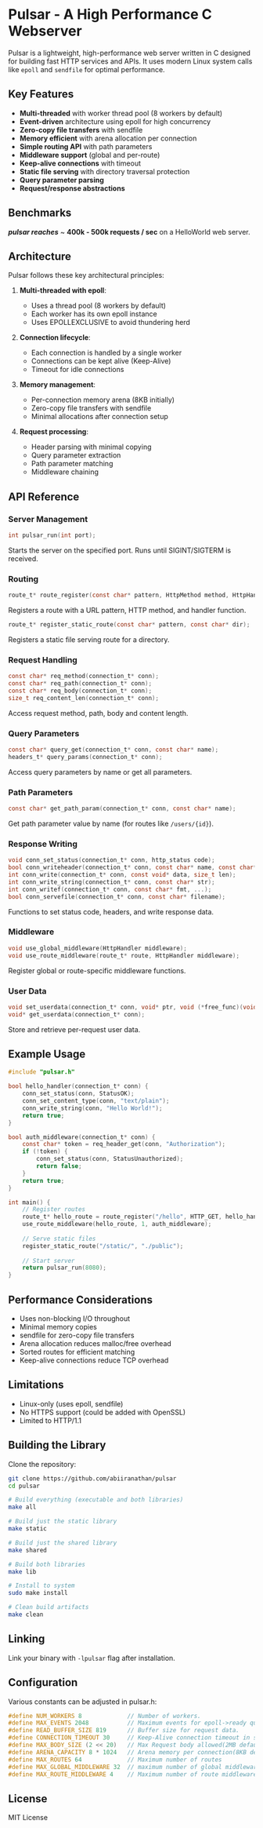 # Pulsar - A High Performance C Webserver

Pulsar is a lightweight, high-performance web server written in C designed for building fast HTTP services and APIs. It uses modern Linux system calls like `epoll` and `sendfile` for optimal performance.

## Key Features

- **Multi-threaded** with worker thread pool (8 workers by default)
- **Event-driven** architecture using epoll for high concurrency
- **Zero-copy file transfers** with sendfile
- **Memory efficient** with arena allocation per connection
- **Simple routing API** with path parameters
- **Middleware support** (global and per-route)
- **Keep-alive connections** with timeout
- **Static file serving** with directory traversal protection
- **Query parameter parsing**
- **Request/response abstractions**

## Benchmarks
***pulsar reaches*** ~ **400k - 500k requests / sec** on a HelloWorld web server.

## Architecture

Pulsar follows these key architectural principles:

1. **Multi-threaded with epoll**: 
   - Uses a thread pool (8 workers by default)
   - Each worker has its own epoll instance
   - Uses EPOLLEXCLUSIVE to avoid thundering herd

2. **Connection lifecycle**:
   - Each connection is handled by a single worker
   - Connections can be kept alive (Keep-Alive)
   - Timeout for idle connections

3. **Memory management**:
   - Per-connection memory arena (8KB initially)
   - Zero-copy file transfers with sendfile
   - Minimal allocations after connection setup

4. **Request processing**:
   - Header parsing with minimal copying
   - Query parameter extraction
   - Path parameter matching
   - Middleware chaining

## API Reference

### Server Management

```c
int pulsar_run(int port);
```
Starts the server on the specified port. Runs until SIGINT/SIGTERM is received.

### Routing

```c
route_t* route_register(const char* pattern, HttpMethod method, HttpHandler handler);
```
Registers a route with a URL pattern, HTTP method, and handler function.

```c
route_t* register_static_route(const char* pattern, const char* dir);
```
Registers a static file serving route for a directory.

### Request Handling

```c
const char* req_method(connection_t* conn);
const char* req_path(connection_t* conn); 
const char* req_body(connection_t* conn);
size_t req_content_len(connection_t* conn);
```
Access request method, path, body and content length.

### Query Parameters

```c 
const char* query_get(connection_t* conn, const char* name);
headers_t* query_params(connection_t* conn);
```
Access query parameters by name or get all parameters.

### Path Parameters

```c
const char* get_path_param(connection_t* conn, const char* name);
```
Get path parameter value by name (for routes like `/users/{id}`).

### Response Writing

```c
void conn_set_status(connection_t* conn, http_status code);
bool conn_writeheader(connection_t* conn, const char* name, const char* value);
int conn_write(connection_t* conn, const void* data, size_t len);
int conn_write_string(connection_t* conn, const char* str);
int conn_writef(connection_t* conn, const char* fmt, ...);
bool conn_servefile(connection_t* conn, const char* filename);
```
Functions to set status code, headers, and write response data.

### Middleware

```c
void use_global_middleware(HttpHandler middleware);
void use_route_middleware(route_t* route, HttpHandler middleware);
```

Register global or route-specific middleware functions.

### User Data

```c
void set_userdata(connection_t* conn, void* ptr, void (*free_func)(void* ptr));
void* get_userdata(connection_t* conn);
```
Store and retrieve per-request user data.

## Example Usage

```c
#include "pulsar.h"

bool hello_handler(connection_t* conn) {
    conn_set_status(conn, StatusOK);
    conn_set_content_type(conn, "text/plain");
    conn_write_string(conn, "Hello World!");
    return true;
}

bool auth_middleware(connection_t* conn) {
    const char* token = req_header_get(conn, "Authorization");
    if (!token) {
        conn_set_status(conn, StatusUnauthorized);
        return false;
    }
    return true;
}

int main() {
    // Register routes
    route_t* hello_route = route_register("/hello", HTTP_GET, hello_handler);
    use_route_middleware(hello_route, 1, auth_middleware);
    
    // Serve static files
    register_static_route("/static/", "./public");
    
    // Start server
    return pulsar_run(8080);
}
```

## Performance Considerations

- Uses non-blocking I/O throughout
- Minimal memory copies
- sendfile for zero-copy file transfers
- Arena allocation reduces malloc/free overhead
- Sorted routes for efficient matching
- Keep-alive connections reduce TCP overhead

## Limitations

- Linux-only (uses epoll, sendfile)
- No HTTPS support (could be added with OpenSSL)
- Limited to HTTP/1.1

## Building the Library

Clone the repository:

```bash
git clone https://github.com/abiiranathan/pulsar
cd pulsar

# Build everything (executable and both libraries)
make all

# Build just the static library
make static

# Build just the shared library
make shared

# Build both libraries
make lib

# Install to system
sudo make install

# Clean build artifacts
make clean
```



## Linking
Link your binary with `-lpulsar` flag after installation.

## Configuration

Various constants can be adjusted in pulsar.h:

```c
#define NUM_WORKERS 8             // Number of workers.
#define MAX_EVENTS 2048           // Maximum events for epoll->ready queue.
#define READ_BUFFER_SIZE 819      // Buffer size for request data.
#define CONNECTION_TIMEOUT 30     // Keep-Alive connection timeout in seconds
#define MAX_BODY_SIZE (2 << 20)   // Max Request body allowed(2MB default)
#define ARENA_CAPACITY 8 * 1024   // Arena memory per connection(8KB default).
#define MAX_ROUTES 64             // Maximum number of routes
#define MAX_GLOBAL_MIDDLEWARE 32  // maximum number of global middleware.
#define MAX_ROUTE_MIDDLEWARE 4    // Maximum number of route middleware.

```


## License

MIT License
